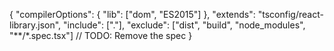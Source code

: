 {
  "compilerOptions": {
    "lib": ["dom", "ES2015"]
  },
  "extends": "tsconfig/react-library.json",
  "include": ["."],
  "exclude": ["dist", "build", "node_modules", "**/*.spec.tsx"] // TODO: Remove the spec
}
